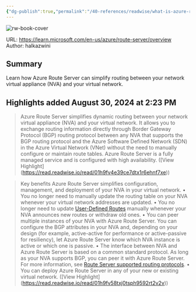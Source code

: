 ```yaml
---
{"dg-publish":true,"permalink":"/40-references/readwise/what-is-azure-route-server/","tags":["rw/articles"]}
---
```


![rw-book-cover](https://learn.microsoft.com/en-us/media/open-graph-image.png)
  
URL: https://learn.microsoft.com/en-us/azure/route-server/overview
Author: halkazwini

## Summary

Learn how Azure Route Server can simplify routing between your network virtual appliance (NVA) and your virtual network.

## Highlights added August 30, 2024 at 2:23 PM
>Azure Route Server simplifies dynamic routing between your network virtual appliance (NVA) and your virtual network. It allows you to exchange routing information directly through Border Gateway Protocol (BGP) routing protocol between any NVA that supports the BGP routing protocol and the Azure Software Defined Network (SDN) in the Azure Virtual Network (VNet) without the need to manually configure or maintain route tables. Azure Route Server is a fully managed service and is configured with high availability. ([View Highlight] (https://read.readwise.io/read/01h9fv4e39ce7dtx1r6ehnf7xe))


>[](https://learn.microsoft.com/en-us/azure/route-server/overview#key-benefits)Key benefits
>Azure Route Server simplifies configuration, management, and deployment of your NVA in your virtual network.
>• You no longer need to manually update the routing table on your NVA whenever your virtual network addresses are updated.
>• You no longer need to update [User-Defined Routes](https://learn.microsoft.com/en-us/azure/route-server/overview/../virtual-network/virtual-networks-udr-overview) manually whenever your NVA announces new routes or withdraw old ones.
>• You can peer multiple instances of your NVA with Azure Route Server. You can configure the BGP attributes in your NVA and, depending on your design (for example, active-active for performance or active-passive for resiliency), let Azure Route Server know which NVA instance is active or which one is passive.
>• The interface between NVA and Azure Route Server is based on a common standard protocol. As long as your NVA supports BGP, you can peer it with Azure Route Server. For more information, see [Route Server supported routing protocols](https://learn.microsoft.com/en-us/azure/route-server/overview/route-server-faq#protocol).
>• You can deploy Azure Route Server in any of your new or existing virtual network. ([View Highlight] (https://read.readwise.io/read/01h9fv58txj0tsph9592rt2v2v))


